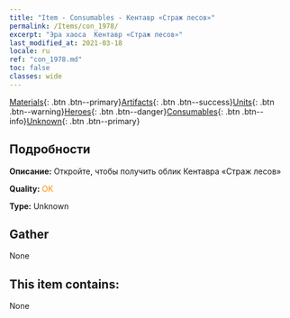 ```yaml
---
title: "Item - Consumables - Кентавр «Страж лесов»"
permalink: /Items/con_1978/
excerpt: "Эра хаоса  Кентавр «Страж лесов»"
last_modified_at: 2021-03-18
locale: ru
ref: "con_1978.md"
toc: false
classes: wide
---
```

 [Materials](/ru/Items/){: .btn .btn--primary}[Artifacts](/ru/Items/Artifacts/){: .btn .btn--success}[Units](/ru/Items/Units/){: .btn .btn--warning}[Heroes](/ru/Items/Heroes/){: .btn .btn--danger}[Consumables](/ru/Items/Consumables/){: .btn .btn--info}[Unknown](/ru/Items/Unknown/){: .btn .btn--primary}

## Подробности
 **Описание:** Откройте, чтобы получить облик Кентавра «Страж лесов»

 **Quality:** <span style="color: #FF8C00">OK</span>

 **Type:** Unknown

## Gather

  None

## This item contains:

  None

